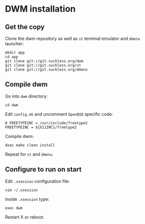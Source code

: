 # DWM installation

## Get the copy

Clone the dwm repository as well as `st` terminal emulator and `dmenu` launcher:

```
mkdir app
cd app
git clone git://git.suckless.org/dwm
git clone git://git.suckless.org/st
git clone git://git.suckless.org/dmenu
```

## Compile dwm

Go into `dwm` directory:

```
cd dwm
```

Edit `config.mk` and uncomment `OpenBSD` specific code:

```
# FREETYPEINC = /usr/include/freetype2
FREETYPEINC = ${X11INC}/freetype2
```

Compile dwm:

```
doas make clean install
```

Repeat for `st` and `dmenu`.

## Configure to run on start

Edit `.xsession` configuration file:

```
vim ~/.xsession
```

Inside `.xsession` type:

```
exec dwm
```

Restart X or reboot.